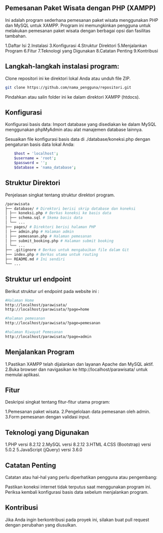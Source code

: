 ## Pemesanan Paket Wisata dengan PHP (XAMPP)

Ini adalah program sederhana pemesanan paket wisata menggunakan PHP dan MySQL untuk XAMPP. Program ini memungkinkan pengguna untuk melakukan pemesanan paket wisata dengan berbagai opsi dan fasilitas tambahan.

1.Daftar Isi
2.Instalasi
3.Konfigurasi
4.Struktur Direktori
5.Menjalankan Program
6.Fitur
7.Teknologi yang Digunakan
8.Catatan Penting
9.Kontribusi

## Langkah-langkah instalasi program:

Clone repositori ini ke direktori lokal Anda atau unduh file ZIP.

```sh
git clone https://github.com/nama_pengguna/repositori.git
```

Pindahkan atau salin folder ini ke dalam direktori XAMPP (htdocs).

## Konfigurasi

Konfigurasi basis data:
Import database yang disediakan ke dalam MySQL menggunakan phpMyAdmin atau alat manajemen database lainnya.

Sesuaikan file konfigurasi basis data di ./database/koneksi.php dengan pengaturan basis data lokal Anda:

```sh
    $host = 'localhost';
    $username = 'root';
    $password = '';
    $database = 'nama_database';
```

## Struktur Direktori

Penjelasan singkat tentang struktur direktori program.

```sh
/parawisata
├── database/ # Direktori berisi skrip database dan koneksi
│ ├── koneksi.php # Berkas koneksi ke basis data
│ ├── schema.sql # Skema basis data
│ └── ...
├── pages/ # Direktori berisi halaman PHP
│ ├── admin.php # Halaman admin
│ ├── pemesanan.php # Halaman pemesanan
│ ├── submit_booking.php # Halaman submit booking
│ └── ...
├── .gitignore # Berkas untuk mengabaikan file dalam Git
├── index.php # Berkas utama untuk routing
├── README.md # Ini sendiri
└── ...
```

## Struktur url endpoint

Berikut struktur url endpoint pada website ini :

```sh
#Halaman Home
http://localhost/parawisata/
http://localhost/parawisata/?page=home

#halaman pemesanan
http://localhost/parawisata/?page=pemesanan

#halaman Riwayat Pemesanan
http://localhost/parawisata/?page=admin
```

## Menjalankan Program

1.Pastikan XAMPP telah dijalankan dan layanan Apache dan MySQL aktif.
2.Buka browser dan navigasikan ke http://localhost/parawisata/ untuk memulai aplikasi.

## Fitur

Deskripsi singkat tentang fitur-fitur utama program:

1.Pemesanan paket wisata.
2.Pengelolaan data pemesanan oleh admin.
3.Form pemesanan dengan validasi input.

## Teknologi yang Digunakan

1.PHP versi 8.2.12
2.MySQL versi 8.2.12
3.HTML
4.CSS (Bootstrap) versi 5.0.2
5.JavaScript (jQuery) versi 3.6.0

## Catatan Penting

Catatan atau hal-hal yang perlu diperhatikan pengguna atau pengembang:

Pastikan koneksi internet tidak terputus saat menggunakan program ini.
Periksa kembali konfigurasi basis data sebelum menjalankan program.

## Kontribusi

Jika Anda ingin berkontribusi pada proyek ini, silakan buat pull request dengan perubahan yang diusulkan.
